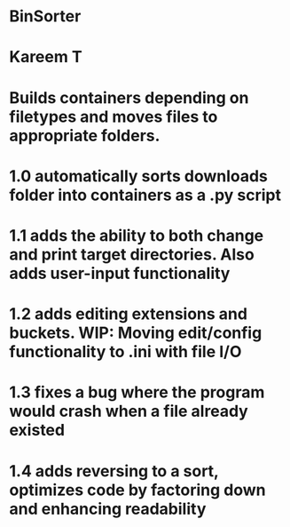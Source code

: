 # BinSorter
# Kareem T
#
# Builds containers depending on filetypes and moves files to appropriate folders.
# 1.0 automatically sorts downloads folder into containers as a .py script
# 1.1 adds the ability to both change and print target directories. Also adds user-input functionality
# 1.2 adds editing extensions and buckets. WIP: Moving edit/config functionality to .ini with file I/O
# 1.3 fixes a bug where the program would crash when a file already existed
# 1.4 adds reversing to a sort, optimizes code by factoring down and enhancing readability
